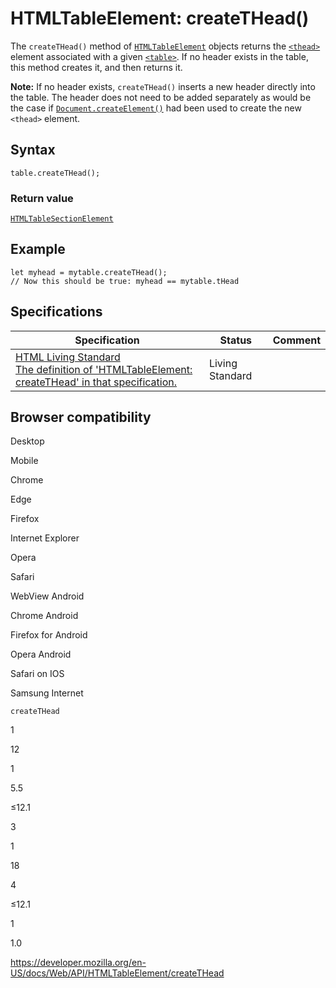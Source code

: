 # HTMLTableElement: createTHead()

The `createTHead()` method of [`HTMLTableElement`](../htmltableelement) objects returns the [`<thead>`](https://developer.mozilla.org/en-US/docs/Web/HTML/Element/thead) element associated with a given [`<table>`](https://developer.mozilla.org/en-US/docs/Web/HTML/Element/table). If no header exists in the table, this method creates it, and then returns it.

**Note:** If no header exists, `createTHead()` inserts a new header directly into the table. The header does not need to be added separately as would be the case if [`Document.createElement()`](../document/createelement) had been used to create the new `<thead>` element.

## Syntax

    table.createTHead();

### Return value

[`HTMLTableSectionElement`](../htmltablesectionelement)

## Example

    let myhead = mytable.createTHead();
    // Now this should be true: myhead == mytable.tHead

## Specifications

<table><thead><tr class="header"><th>Specification</th><th>Status</th><th>Comment</th></tr></thead><tbody><tr class="odd"><td><a href="https://html.spec.whatwg.org/multipage/#dom-table-createthead">HTML Living Standard<br />
<span class="small">The definition of 'HTMLTableElement: createTHead' in that specification.</span></a></td><td><span class="spec-living">Living Standard</span></td><td></td></tr></tbody></table>

## Browser compatibility

Desktop

Mobile

Chrome

Edge

Firefox

Internet Explorer

Opera

Safari

WebView Android

Chrome Android

Firefox for Android

Opera Android

Safari on IOS

Samsung Internet

`createTHead`

1

12

1

5.5

≤12.1

3

1

18

4

≤12.1

1

1.0

<a href="https://developer.mozilla.org/en-US/docs/Web/API/HTMLTableElement/createTHead" class="_attribution-link">https://developer.mozilla.org/en-US/docs/Web/API/HTMLTableElement/createTHead</a>
